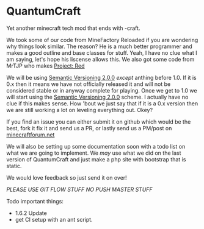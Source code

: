 QuantumCraft
============

Yet another minecraft tech mod that ends with -craft.

We took some of our code from MineFactory Reloaded if you are wondering why things look similar. The reason? He is a much better programmer and makes a good outline and base classes for stuff. Yeah, I have no clue what I am saying, let's hope his liscense allows this.
We also got some code from MrTJP who makes [Project: Red](https://github.com/MrTJP/ProjectRed)

We will be using [Semantic Versioning 2.0.0](http://semver.org/) _except_ anthing before 1.0. If it is 0.x then it means we have not officially released it and will not be considered stable or in anyway complete for playing. Once we get to 1.0 we will start using the [Semantic Versioning 2.0.0](http://semver.org/) scheme. I actually have no clue if this makes sense. How 'bout we just say that if it is a 0.x version then we are still working a lot on leveling everything out. Okey?

If you find an issue you can either submit it on github which would be the best, fork it fix it and send us a PR, or lastly send us a PM/post on [minecraftforum.net](http://www.minecraftforum.net/user/1122448-hunterboerner/)

We will also be setting up some documentation soon with a todo list on what we are going to implement. We _may_ use what we did on the last version of QuantumCraft and just make a php site with bootstrap that is static.

We would love feedback so just send it on over!

*PLEASE USE GIT FLOW STUFF NO PUSH MASTER STUFF*

Todo important things:
 - 1.6.2 Update
 - get CI setup with an ant script.

